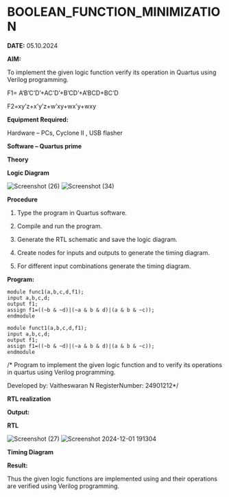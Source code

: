 # BOOLEAN_FUNCTION_MINIMIZATION

**DATE:** 05.10.2024

**AIM:**

To implement the given logic function verify its operation in Quartus using Verilog programming.

F1= A’B’C’D’+AC’D’+B’CD’+A’BCD+BC’D 

F2=xy’z+x’y’z+w’xy+wx’y+wxy

**Equipment Required:**

Hardware – PCs, Cyclone II , USB flasher

**Software – Quartus prime**

**Theory**

**Logic Diagram**

![Screenshot (26)](https://github.com/user-attachments/assets/b85951fc-457d-43d7-a406-a19ddff6b4c3)
![Screenshot (34)](https://github.com/user-attachments/assets/b8fe0e4f-e8f5-48de-aa82-0d342fcc9c65)



**Procedure**

1.	Type the program in Quartus software.

2.	Compile and run the program.

3.	Generate the RTL schematic and save the logic diagram.

4.	Create nodes for inputs and outputs to generate the timing diagram.

5.	For different input combinations generate the timing diagram.


**Program:**
```
module func1(a,b,c,d,f1); 
input a,b,c,d; 
output f1; 
assign f1=((~b & ~d)|(~a & b & d)|(a & b & ~c)); 
endmodule

```
```
module funct1(a,b,c,d,f1); 
input a,b,c,d; 
output f1; 
assign f1=((~b & ~d)|(~a & b & d)|(a & b & ~c)); 
endmodule

```


/* Program to implement the given logic function and to verify its operations in quartus using Verilog programming. 

Developed by: Vaitheswaran N RegisterNumber: 24901212*/


**RTL realization**

**Output:**

**RTL**

 ![Screenshot (27)](https://github.com/user-attachments/assets/ea0222f7-2e75-4459-8b6b-44a0925b507a)
 ![Screenshot 2024-12-01 191304](https://github.com/user-attachments/assets/8dea6029-95bf-433d-911f-0839715b4583)




**Timing Diagram**

**Result:**

Thus the given logic functions are implemented using and their operations are verified using Verilog programming.


